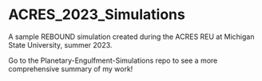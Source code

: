 # ACRES_2023_Simulations
A sample REBOUND simulation created during the ACRES REU at Michigan State University, summer 2023.

Go to the Planetary-Engulfment-Simulations repo to see a more comprehensive summary of my work! 